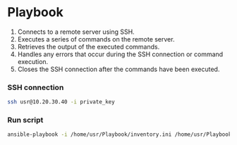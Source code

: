 # Playbook

1. Connects to a remote server using SSH.
2. Executes a series of commands on the remote server.
3. Retrieves the output of the executed commands.
4. Handles any errors that occur during the SSH connection or command execution.
5. Closes the SSH connection after the commands have been executed.

### SSH connection
```bash
ssh usr@10.20.30.40 -i private_key
```

### Run script
```bash
ansible-playbook -i /home/usr/Playbook/inventory.ini /home/usr/Playbook/install_docker.yml -e env.yml
```

